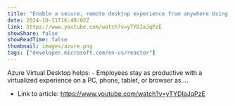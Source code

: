 ```yaml
---
title: "Enable a secure, remote desktop experience from anywhere Using AVD"
date: 2024-10-11T16:40:02Z
link: https://www.youtube.com/watch?v=yTYDIaJqPzE
showShare: false
showReadTime: false
thumbnail: images/azure.png
tags: ["developer.microsoft.com/en-us/reactor"]
---
```

Azure Virtual Desktop helps: - Employees stay as productive with a virtualized experience on a PC, phone, tablet, or browser as ...

- Link to article: https://www.youtube.com/watch?v=yTYDIaJqPzE